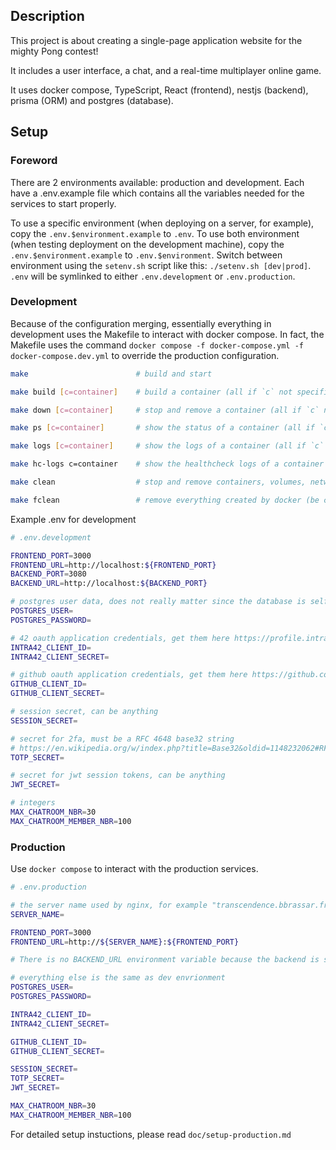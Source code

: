 ## Description

This project is about creating a single-page application website for the mighty Pong contest!

It includes a user interface, a chat, and a real-time multiplayer online game.

It uses docker compose, TypeScript, React (frontend), nestjs (backend), prisma (ORM) and postgres (database).

## Setup

### Foreword

There are 2 environments available: production and development. Each have a .env.example file which contains all the variables
needed for the services to start properly.

To use a specific environment (when deploying on a server, for example), copy the `.env.$environment.example` to `.env`.
To use both environment (when testing deployment on the development machine), copy the `.env.$environment.example` to `.env.$environment`. Switch between environment using the `setenv.sh` script like this: `./setenv.sh [dev|prod]`. `.env` will be symlinked to either `.env.development` or `.env.production`.

### Development

Because of the configuration merging, essentially everything in development uses the Makefile to interact with docker compose. In fact, the Makefile uses the command `docker compose -f docker-compose.yml -f docker-compose.dev.yml` to override the production configuration.

```sh
make                        # build and start

make build [c=container]    # build a container (all if `c` not specified)

make down [c=container]     # stop and remove a container (all if `c` not specified)

make ps [c=container]       # show the status of a container (all if `c` not specified)

make logs [c=container]     # show the logs of a container (all if `c` not specified)

make hc-logs c=container    # show the healthcheck logs of a container

make clean                  # stop and remove containers, volumes, networks and images

make fclean                 # remove everything created by docker (be careful, uses `docker system prune`)
```

Example .env for development

```sh
# .env.development

FRONTEND_PORT=3000
FRONTEND_URL=http://localhost:${FRONTEND_PORT}
BACKEND_PORT=3080
BACKEND_URL=http://localhost:${BACKEND_PORT}

# postgres user data, does not really matter since the database is self-contained
POSTGRES_USER=
POSTGRES_PASSWORD=

# 42 oauth application credentials, get them here https://profile.intra.42.fr/oauth/applications
INTRA42_CLIENT_ID=
INTRA42_CLIENT_SECRET=

# github oauth application credentials, get them here https://github.com/settings/developers
GITHUB_CLIENT_ID=
GITHUB_CLIENT_SECRET=

# session secret, can be anything
SESSION_SECRET=

# secret for 2fa, must be a RFC 4648 base32 string
# https://en.wikipedia.org/w/index.php?title=Base32&oldid=1148232062#RFC_4648_Base32_alphabet
TOTP_SECRET=

# secret for jwt session tokens, can be anything
JWT_SECRET=

# integers
MAX_CHATROOM_NBR=30
MAX_CHATROOM_MEMBER_NBR=100
```

### Production

Use `docker compose` to interact with the production services.

```sh
# .env.production

# the server name used by nginx, for example "transcendence.bbrassar.fr"
SERVER_NAME=

FRONTEND_PORT=3000
FRONTEND_URL=http://${SERVER_NAME}:${FRONTEND_PORT}

# There is no BACKEND_URL environment variable because the backend is served by nginx, accessible at ${FRONTEND_URL}/api

# everything else is the same as dev envrionment
POSTGRES_USER=
POSTGRES_PASSWORD=

INTRA42_CLIENT_ID=
INTRA42_CLIENT_SECRET=

GITHUB_CLIENT_ID=
GITHUB_CLIENT_SECRET=

SESSION_SECRET=
TOTP_SECRET=
JWT_SECRET=

MAX_CHATROOM_NBR=30
MAX_CHATROOM_MEMBER_NBR=100
```

For detailed setup instuctions, please read `doc/setup-production.md`
